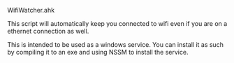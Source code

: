WifiWatcher.ahk


This script will automatically keep you connected to wifi even if you are on a ethernet connection as well.


This is intended to be used as a windows service. You can install it as such by compiling it to an exe and using NSSM to install the service.
